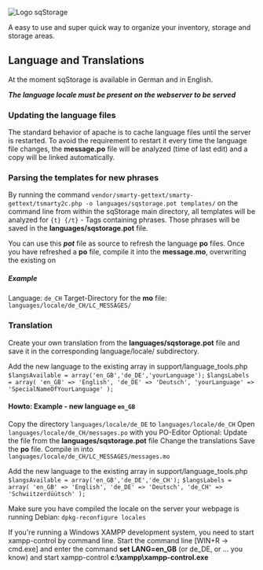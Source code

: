 ![Logo sqStorage](https://www.picflash.org/img/2018/12/31/hwxkb96wq17sfvu.png "Logo sqStorage")

A easy to use and super quick way to organize your inventory, storage and storage areas.

## Language and Translations
At the moment sqStorage is available in German and in English.

***The language locale must be present on the webserver to be served***

### Updating the language files
The standard behavior of apache is to cache language files until the server is restarted.
To avoid the requirement to restart it every time the language file changes, the **message.po** file will be analyzed (time of last edit) and a copy will be linked automatically.

### Parsing the templates for new phrases
By running the command 
`vendor/smarty-gettext/smarty-gettext/tsmarty2c.php -o languages/sqstorage.pot templates/`
on the command line from within the sqStorage main directory, all templates will be analyzed for
`{t} {/t}` - Tags containing phrases.
Those phrases will be saved in the **languages/sqstorage.pot** file.

You can use this ***pot*** file as source to refresh the language **po** files.
Once you have refreshed a **po** file, compile it into the **message.mo**, overwriting the existing on
##### Example
Language: `de_CH`
Target-Directory for the **mo** file: `languages/locale/de_CH/LC_MESSAGES/`

### Translation
Create your own translation from the **languages/sqstorage.pot** file and save it in the corresponding language/locale/ subdirectory.

Add the new language to the existing array in
support/language_tools.php
`$langsAvailable = array('en_GB','de_DE','yourLanguage');`
`$langsLabels = array(
    'en_GB' => 'English',
    'de_DE' => 'Deutsch',
    'yourLanguage' => 'SpecialNameOfYourLanguage'
);`

#### Howto: Example - new language `en_GB`
Copy the directory `languages/locale/de_DE` to `languages/locale/de_CH`
Open `languages/locale/de_CH/messages.po` with you PO-Editor
Optional: Update the file from the **languages/sqstorage.pot** file
Change the translations
Save the **po** file.
Compile in into `languages/locale/de_CH/LC_MESSAGES/messages.mo`

Add the new language to the existing array in
support/language_tools.php
`$langsAvailable = array('en_GB','de_DE','de_CH');`
`$langsLabels = array(
    'en_GB' => 'English',
    'de_DE' => 'Deutsch',
    'de_CH' => 'Schwiitzerdüütsch'
);`

Make sure you have compiled the locale on the server your webpage is running
Debian: `dpkg-reconfigure locales`

If you're running a Windows XAMPP development system, you need to start xampp-control by command line.
Start the command line [WIN+R -> cmd.exe] and enter the command
**set LANG=en_GB** (or de_DE, or ... you know)
and start xampp-control 
**c:\xampp\xampp-control.exe**



